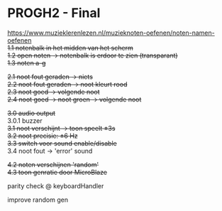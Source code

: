 # PROGH2 - Final
https://www.muzieklerenlezen.nl/muzieknoten-oefenen/noten-namen-oefenen  
~~1.1 notenbalk in het midden van het scherm~~  
~~1.2 open noten -> notenbalk is erdoor te zien (transparant)~~  
~~1.3 noten a-g~~  

~~2.1 noot fout geraden -> niets~~  
    ~~2.2 noot fout geraden -> noot kleurt rood~~  
~~2.3 noot goed -> volgende noot~~  
    ~~2.4 noot goed -> noot groen -> volgende noot~~  

~~3.0 audio output~~  
    3.0.1 buzzer  
~~3.1 noot verschijnt -> toon speelt ±3s~~  
~~3.2 noot precisie: ±6 Hz~~  
~~3.3 switch voor sound enable/disable~~  
3.4 noot fout -> 'error' sound  

~~4.2 noten verschijnen 'random'~~  
~~4.3 toon genratie door MicroBlaze~~  

parity check @ keyboardHandler

improve random gen
